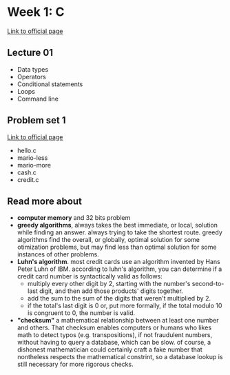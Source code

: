# Week 1: C

[Link to official page](https://cs50.harvard.edu/x/2022/weeks/1/)

## Lecture 01

- Data types
- Operators
- Conditional statements
- Loops
- Command line

## Problem set 1

[Link to official page](https://cs50.harvard.edu/x/2022/psets/1/)

- hello.c
- mario-less
- mario-more
- cash.c
- credit.c

## Read more about

- **computer memory** and 32 bits problem
- **greedy algorithms**, always takes the best immediate, or local, solution while
  finding an answer. always trying to take the shortest route. greedy algorithms
  find the overall, or globally, optimal solution for some otimization problems,
  but may find less than optimal solution for some instances of other problems.
- **Luhn's algorithm**. most credit cards use an algorithm invented by Hans Peter Luhn
  of IBM. according to luhn's algorithm, you can determine if a credit card number
  is syntactically valid as follows:
    - multiply every other digit by 2, starting with the number's second-to-last
      digit, and then add those products' digits together.
    - add the sum to the sum of the digits that weren't multiplied by 2.
    - if the total's last digit is 0 or, put more formally, if the total modulo
      10 is congruent to 0, the number is valid.
- **"checksum"** a mathematical relationship between at least one number and others.
  That checksum enables computers or humans who likes math to detect typos
  (e.g. transpositions), if not fraudulent numbers, without having to query a
  database, which can be slow. of course, a dishonest mathematician could certainly
  craft a fake number that nontheless respects the mathematical constrint, so a
  database lookup is still necessary for more rigorous checks.
